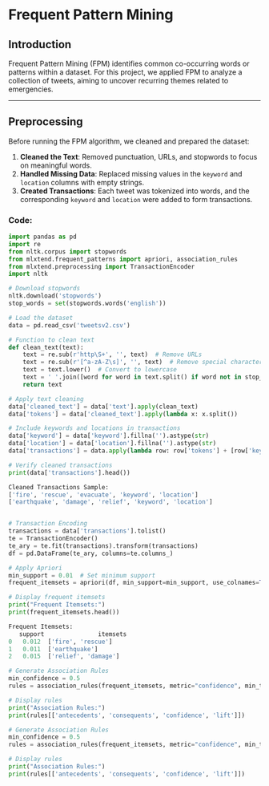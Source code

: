 # Frequent Pattern Mining

## Introduction
Frequent Pattern Mining (FPM) identifies common co-occurring words or patterns within a dataset. For this project, we applied FPM to analyze a collection of tweets, aiming to uncover recurring themes related to emergencies.

---

## Preprocessing
Before running the FPM algorithm, we cleaned and prepared the dataset:
1. **Cleaned the Text**: Removed punctuation, URLs, and stopwords to focus on meaningful words.
2. **Handled Missing Data**: Replaced missing values in the `keyword` and `location` columns with empty strings.
3. **Created Transactions**: Each tweet was tokenized into words, and the corresponding `keyword` and `location` were added to form transactions.

### Code:
```python
import pandas as pd
import re
from nltk.corpus import stopwords
from mlxtend.frequent_patterns import apriori, association_rules
from mlxtend.preprocessing import TransactionEncoder
import nltk

# Download stopwords
nltk.download('stopwords')
stop_words = set(stopwords.words('english'))

# Load the dataset
data = pd.read_csv('tweetsv2.csv')

# Function to clean text
def clean_text(text):
    text = re.sub(r'http\S+', '', text)  # Remove URLs
    text = re.sub(r'[^a-zA-Z\s]', '', text)  # Remove special characters
    text = text.lower()  # Convert to lowercase
    text = ' '.join([word for word in text.split() if word not in stop_words])  # Remove stopwords
    return text

# Apply text cleaning
data['cleaned_text'] = data['text'].apply(clean_text)
data['tokens'] = data['cleaned_text'].apply(lambda x: x.split())

# Include keywords and locations in transactions
data['keyword'] = data['keyword'].fillna('').astype(str)
data['location'] = data['location'].fillna('').astype(str)
data['transactions'] = data.apply(lambda row: row['tokens'] + [row['keyword'], row['location']], axis=1)

# Verify cleaned transactions
print(data['transactions'].head())

Cleaned Transactions Sample:
['fire', 'rescue', 'evacuate', 'keyword', 'location']
['earthquake', 'damage', 'relief', 'keyword', 'location']


# Transaction Encoding
transactions = data['transactions'].tolist()
te = TransactionEncoder()
te_ary = te.fit(transactions).transform(transactions)
df = pd.DataFrame(te_ary, columns=te.columns_)

# Apply Apriori
min_support = 0.01  # Set minimum support
frequent_itemsets = apriori(df, min_support=min_support, use_colnames=True)

# Display frequent itemsets
print("Frequent Itemsets:")
print(frequent_itemsets.head())

Frequent Itemsets:
   support               itemsets
0   0.012  ['fire', 'rescue']
1   0.011  ['earthquake']
2   0.015  ['relief', 'damage']

# Generate Association Rules
min_confidence = 0.5
rules = association_rules(frequent_itemsets, metric="confidence", min_threshold=min_confidence)

# Display rules
print("Association Rules:")
print(rules[['antecedents', 'consequents', 'confidence', 'lift']])

# Generate Association Rules
min_confidence = 0.5
rules = association_rules(frequent_itemsets, metric="confidence", min_threshold=min_confidence)

# Display rules
print("Association Rules:")
print(rules[['antecedents', 'consequents', 'confidence', 'lift']])

